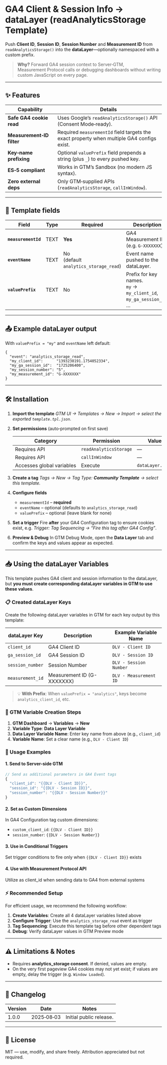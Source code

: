 # GA4 Client & Session Info → dataLayer (readAnalyticsStorage Template)

Push **Client ID**, **Session ID**, **Session Number** and **Measurement ID** from
`readAnalyticsStorage()` into the **dataLayer**—optionally namespaced with a custom prefix.

> **Why?**
> Forward GA4 session context to Server‑GTM, Measurement Protocol calls or debugging dashboards without writing custom JavaScript on every page.

---

## ✨ Features

| Capability                | Details                                                                                    |
| ------------------------- | ------------------------------------------------------------------------------------------ |
| **Safe GA4 cookie read**  | Uses Google’s `readAnalyticsStorage()` API (Consent Mode‑ready).                           |
| **Measurement‑ID filter** | Required `measurementId` field targets the exact property when multiple GA4 configs exist. |
| **Key‑name prefixing**    | Optional `valuePrefix` field prepends a string (plus `_`) to every pushed key.             |
| **ES‑5 compliant**        | Works in GTM’s Sandbox (no modern JS syntax).                                              |
| **Zero external deps**    | Only GTM‑supplied APIs (`readAnalyticsStorage`, `callInWindow`).                           |

---

## 🔧 Template fields

| Field               | Type | Required                                 | Description                                                                 |
| ------------------- | ---- | ---------------------------------------- | --------------------------------------------------------------------------- |
| **`measurementId`** | TEXT | **Yes**                                  | GA4 Measurement ID (e.g. `G‑XXXXXXX`).                                      |
| **`eventName`**     | TEXT | No<br>(default `analytics_storage_read`) | Event name pushed to the dataLayer.                                         |
| **`valuePrefix`**   | TEXT | No                                       | Prefix for key names.<br>`my` → `my_client_id`, `my_ga_session_id`, … |

---

## 📤 Example dataLayer output

With `valuePrefix = "my"` and `eventName` left default:

```jsonc
{
  "event": "analytics_storage_read",
  "my_client_id":      "1393238191.1754052334",
  "my_ga_session_id":  "1725206400",
  "my_session_number": "5",
  "my_measurement_id": "G‑XXXXXXX"
}
```

---

## 🛠 Installation

1. **Import the template**
   *GTM UI → Templates → New → Import → select the exported `template.tpl.json`.*

2. **Set permissions** (auto‑prompted on first save)

   | Category                  | Permission             | Value            |
   | ------------------------- | ---------------------- | ---------------- |
   | Requires API              | `readAnalyticsStorage` | —                |
   | Requires API              | `callInWindow`         | —                |
   | Accesses global variables | Execute                | `dataLayer.push` |

3. **Create a tag**
   *Tags → New → Tag Type: **Community Template** → select this template.*

4. **Configure fields**

   * `measurementId` – **required**
   * `eventName` – optional (defaults to `analytics_storage_read`)
   * `valuePrefix` – optional (leave blank for none)

5. **Set a trigger**
   Fire **after** your GA4 Configuration tag to ensure cookies exist, e.g.
   *Trigger:* *Tag Sequencing → “Fire this tag after GA4 Config”*.

6. **Preview & Debug**
   In GTM Debug Mode, open the **Data Layer** tab and confirm the keys and values appear as expected.

---

## 📥 Using the dataLayer Variables

This template pushes GA4 client and session information to the dataLayer, but **you must create corresponding dataLayer variables in GTM to use these values**.

### 📋 Created dataLayer Keys

Create the following dataLayer variables in GTM for each key output by this template:

| dataLayer Key           | Description                             | Example Variable Name  |
| ----------------------- | -------------------------------------- | -------------------- |
| `client_id`             | GA4 Client ID                          | `DLV - Client ID`    |
| `ga_session_id`         | GA4 Session ID                         | `DLV - Session ID`   |
| `session_number`        | Session Number                         | `DLV - Session Number` |
| `measurement_id`        | Measurement ID (G-XXXXXXX)             | `DLV - Measurement ID` |

> 💡 **With Prefix**: When `valuePrefix = "analytics"`, keys become `analytics_client_id`, etc.

### 🔧 GTM Variable Creation Steps

1. **GTM Dashboard** → **Variables** → **New**
2. **Variable Type**: **Data Layer Variable**
3. **Data Layer Variable Name**: Enter key name from above (e.g., `client_id`)
4. **Variable Name**: Set a clear name (e.g., `DLV - Client ID`)

### 🎯 Usage Examples

#### **1. Send to Server-side GTM**
```javascript
// Send as additional parameters in GA4 Event tags
{
  "client_id": "{{DLV - Client ID}}",
  "session_id": "{{DLV - Session ID}}",
  "session_number": "{{DLV - Session Number}}"
}
```

#### **2. Set as Custom Dimensions**
In GA4 Configuration tag custom dimensions:
- `custom_client_id`: `{{DLV - Client ID}}`
- `session_number`: `{{DLV - Session Number}}`

#### **3. Use in Conditional Triggers**
Set trigger conditions to fire only when `{{DLV - Client ID}}` exists

#### **4. Use with Measurement Protocol API**
Utilize as client_id when sending data to GA4 from external systems

### ⚡ Recommended Setup

For efficient usage, we recommend the following workflow:

1. **Create Variables**: Create all 4 dataLayer variables listed above
2. **Configure Trigger**: Use the `analytics_storage_read` event as trigger
3. **Tag Sequencing**: Execute this template tag before other dependent tags
4. **Debug**: Verify dataLayer values in GTM Preview mode

---

## ⚠️ Limitations & Notes

* Requires **analytics\_storage consent**. If denied, values are empty.
* On the very first pageview GA4 cookies may not yet exist; if values are empty, delay the trigger (e.g. `Window Loaded`).

---

## 📝 Changelog

| Version | Date       | Notes                   |
| ------- | ---------- | ----------------------- |
| 1.0.0   | 2025‑08‑03 | Initial public release. |

---

## 📄 License

MIT — use, modify, and share freely. Attribution appreciated but not required.
